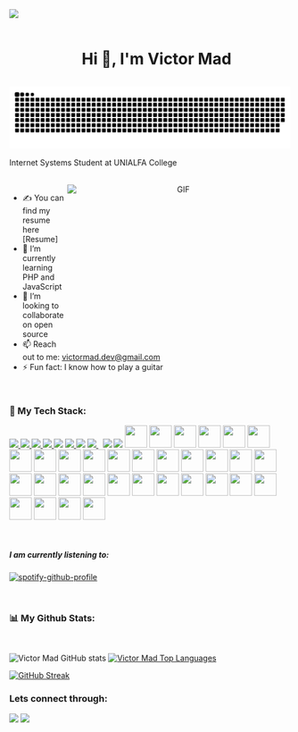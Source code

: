 <!--horizontal divider(gradiant)-->
<img src="https://user-images.githubusercontent.com/73097560/115834477-dbab4500-a447-11eb-908a-139a6edaec5c.gif">

<!--h1 without bottom border-->
<div id="user-content-toc">
  <ul align="center">
    <summary><h1 style="display: inline-block">Hi 👋, I'm Victor Mad</h1></summary>
  </ul>
</div>


<!--- snake -->
<div align="center">
  <img  src="https://github.com/1999AZZAR/1999AZZAR/blob/main/resources/img/grid-snake.svg"
       alt="snake" /></a>
</div>

Internet Systems Student at UNIALFA College

<br>

<a target="_blank" align="center">
  <img align="right" top="500" height="300" width="400" alt="GIF" src="https://media.giphy.com/media/v1.Y2lkPTc5MGI3NjExb2Z5YXczZXpveGJtcHdyNTZ0MGg0bWZlNDBxendnZm1rdmE2amRzeSZlcD12MV9pbnRlcm5hbF9naWZfYnlfaWQmY3Q9Zw/qgQUggAC3Pfv687qPC/giphy.gif">
</a>

- ✍ You can find my resume here [Resume]
- 🌱 I’m currently learning PHP and JavaScript
- 👯 I’m looking to collaborate on open source
- 📫 Reach out to me: victormad.dev@gmail.com
- ⚡ Fun fact: I know how to play a guitar

<br>

### 🚀 My Tech Stack:

<p align="left">
    <a href="https://www.w3.org/html/" target="_blank"> <img src="https://img.icons8.com/color/48/000000/html-5.png"/> </a>
    <a href="https://www.w3schools.com/css/" target="_blank"> <img src="https://img.icons8.com/color/48/000000/css3.png"/> </a>
    <a href="https://getbootstrap.com" target="_blank"> <img src="https://img.icons8.com/color/48/000000/bootstrap.png"/> </a>
    <a href="https://developer.mozilla.org/en-US/docs/Web/JavaScript" target="_blank"> <img src="https://img.icons8.com/color/48/000000/javascript.png"/> </a>
    <a href="https://en.wikipedia.org/wiki/C%2B%2B"><img src="https://img.icons8.com/color/48/000000/c-plus-plus-logo.png"/></a>
    <a href="https://www.python.org" target="_blank"> <img src="https://img.icons8.com/color/48/000000/python.png"/> </a>
    <a href="https://jquery.com/"><img src="https://img.icons8.com/external-tal-revivo-shadow-tal-revivo/48/000000/external-jquery-is-a-javascript-library-designed-to-simplify-html-logo-shadow-tal-revivo.png"/></a>
    <a style="padding-right:8px;" href="https://nodejs.org" target="_blank"> <img src="https://img.icons8.com/color/48/000000/nodejs.png"/> </a>
    <a href="https://www.android.com/intl/en_in/" target="_blank"><img src="https://img.icons8.com/color/48/000000/android-os.png"/></a>
    <a href="https://wordpress.com/"><img src="https://img.icons8.com/fluency/48/000000/wordpress.png"/></a>


<img src="https://cdn.jsdelivr.net/gh/devicons/devicon/icons/angularjs/angularjs-original.svg" width="40" height="40" />
<img src="https://cdn.jsdelivr.net/gh/devicons/devicon/icons/apachekafka/apachekafka-original.svg" width="40" height="40" />
<img src="https://cdn.jsdelivr.net/gh/devicons/devicon/icons/apache/apache-original.svg" width="40" height="40" />
<img src="https://cdn.jsdelivr.net/gh/devicons/devicon/icons/composer/composer-original.svg" width="40" height="40" />
<img src="https://cdn.jsdelivr.net/gh/devicons/devicon/icons/css3/css3-original.svg" width="40" height="40"  />
<img src="https://cdn.jsdelivr.net/gh/devicons/devicon/icons/docker/docker-original.svg" width="40" height="40"  />
<img src="https://cdn.jsdelivr.net/gh/devicons/devicon/icons/express/express-original-wordmark.svg" width="40" height="40" />
<img src="https://cdn.jsdelivr.net/gh/devicons/devicon/icons/git/git-original.svg" width="40" height="40" />
<img src="https://cdn.jsdelivr.net/gh/devicons/devicon/icons/github/github-original-wordmark.svg" width="40" height="40"  />
<img src="https://cdn.jsdelivr.net/gh/devicons/devicon/icons/gitlab/gitlab-original-wordmark.svg" width="40" height="40"  />
<img src="https://cdn.jsdelivr.net/gh/devicons/devicon/icons/html5/html5-original.svg" width="40" height="40"  />
<img src="https://cdn.jsdelivr.net/gh/devicons/devicon/icons/javascript/javascript-original.svg" width="40" height="40"  />
<img src="https://cdn.jsdelivr.net/gh/devicons/devicon/icons/jenkins/jenkins-original.svg" width="40" height="40"  />
<img src="https://cdn.jsdelivr.net/gh/devicons/devicon/icons/jira/jira-original-wordmark.svg" width="40" height="40"  />
<img src="https://cdn.jsdelivr.net/gh/devicons/devicon/icons/kubernetes/kubernetes-plain-wordmark.svg" width="40" height="40"  />
<img src="https://cdn.jsdelivr.net/gh/devicons/devicon/icons/laravel/laravel-plain-wordmark.svg" width="40" height="40"  />
<img src="https://cdn.jsdelivr.net/gh/devicons/devicon/icons/linux/linux-original.svg" width="40" height="40"  />
<img src="https://cdn.jsdelivr.net/gh/devicons/devicon/icons/materialui/materialui-original.svg" width="40" height="40"  />
<img src="https://cdn.jsdelivr.net/gh/devicons/devicon/icons/mongodb/mongodb-original-wordmark.svg" width="40" height="40"  />
<img src="https://cdn.jsdelivr.net/gh/devicons/devicon/icons/nestjs/nestjs-plain-wordmark.svg" width="40" height="40"  />
<img src="https://cdn.jsdelivr.net/gh/devicons/devicon/icons/nextjs/nextjs-original-wordmark.svg" width="40" height="40"  />
<img src="https://cdn.jsdelivr.net/gh/devicons/devicon/icons/nodejs/nodejs-original-wordmark.svg" width="40" height="40"  />
<img src="https://cdn.jsdelivr.net/gh/devicons/devicon/icons/npm/npm-original-wordmark.svg" width="40" height="40"  />
<img src="https://cdn.jsdelivr.net/gh/devicons/devicon/icons/php/php-original.svg" width="40" height="40"  />
<img src="https://cdn.jsdelivr.net/gh/devicons/devicon/icons/postgresql/postgresql-original-wordmark.svg" width="40" height="40"  />
<img src="https://cdn.jsdelivr.net/gh/devicons/devicon/icons/python/python-original-wordmark.svg" width="40" height="40"  />
<img src="https://cdn.jsdelivr.net/gh/devicons/devicon/icons/react/react-original-wordmark.svg" width="40" height="40"  />
<img src="https://cdn.jsdelivr.net/gh/devicons/devicon/icons/redis/redis-original-wordmark.svg" width="40" height="40"  />
<img src="https://cdn.jsdelivr.net/gh/devicons/devicon/icons/typescript/typescript-original.svg" width="40" height="40"  />
<img src="https://cdn.jsdelivr.net/gh/devicons/devicon/icons/vim/vim-original.svg" width="40" height="40"  />
<img src="https://cdn.jsdelivr.net/gh/devicons/devicon/icons/vscode/vscode-original-wordmark.svg" width="40" height="40" />
<img src="https://cdn.jsdelivr.net/gh/devicons/devicon/icons/zend/zend-plain-wordmark.svg" width="40" height="40"  />
  
</p>


<br>

##### I am currently listening to:

[![spotify-github-profile](https://spotify-github-profile.vercel.app/api/view?uid=31z4dslh7u57s4mstpr7m5mlv63q&cover_image=true&theme=default&show_offline=false&background_color=121212&interchange=false)](https://spotify-github-profile.vercel.app/api/view?uid=31z4dslh7u57s4mstpr7m5mlv63q&redirect=true)

<br>

### 📊 My Github Stats:
<br/>

![Victor Mad GitHub stats](https://github-readme-stats.vercel.app/api?username=iTsM4D&show_icons=true&theme=radical) <a href="https://github.com/SubhamRaoniar28/github-readme-stats"><img alt="Victor Mad Top Languages" src="https://github-readme-stats.vercel.app/api/top-langs/?username=iTsM4D&langs_count=8&count_private=true&layout=compact&theme=react&hide_border=true&bg_color=0D1117" /></a>

[![GitHub Streak](https://github-readme-streak-stats.herokuapp.com?user=iTsM4D&theme=radical&hide_border=true&date_format=M%20j%5B%2C%20Y%5D)](https://git.io/streak-stats)
<br>


### Lets connect through:
<a href="https://www.facebook.com/profile.php?id=100030854869016"><img src="https://img.icons8.com/fluency/48/000000/meta.png"/></a>
**<!--horizontal divider(gradiant)-->
<img src="https://user-images.githubusercontent.com/73097560/115834477-dbab4500-a447-11eb-908a-139a6edaec5c.gif">**
